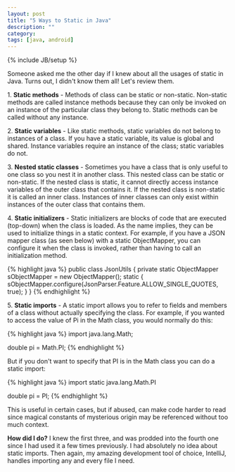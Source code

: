 ```yaml
---
layout: post
title: "5 Ways to Static in Java"
description: ""
category: 
tags: [java, android]
---
```

{% include JB/setup %}

Someone asked me the other day if I knew about all the usages of static in Java. Turns out, I didn't know them all! Let's review them.

1\. **Static methods** - Methods of class can be static or non-static. Non-static methods are called instance methods because they can only be invoked on an instance of the particular class they belong to. Static methods can be called without any instance.

<!--break-->

2\. **Static variables** - Like static methods, static variables do not belong to instances of a class. If you have a static variable, its value is global and shared. Instance variables require an instance of the class; static variables do not. 

3\. **Nested static classes** - Sometimes you have a class that is only useful to one class so you nest it in another class. This nested class can be static or non-static. If the nested class is static, it cannot directly access instance variables of the outer class that contains it. If the nested class is non-static it is called an inner class. Instances of inner classes can only exist within instances of the outer class that contains them. 

4\. **Static initializers** - Static initializers are blocks of code that are executed (top-down) when the class is loaded. As the name implies, they can be used to initialize things in a static context. For example, if you have a JSON mapper class (as seen below) with a static ObjectMapper, you can configure it when the class is invoked, rather than having to call an initialization method. 

{% highlight java %}
public class JsonUtils {
    private static ObjectMapper sObjectMapper = new ObjectMapper();
    static {
        sObjectMapper.configure(JsonParser.Feature.ALLOW_SINGLE_QUOTES, true);
    }
}
{% endhighlight %}

5\. **Static imports** - A static import allows you to refer to fields and members of a class without actually specifying the class. For example, if you wanted to access the value of Pi in the Math class, you would normally do this: 

{% highlight java %}
import java.lang.Math;

double pi = Math.PI;
{% endhighlight %}

But if you don't want to specify that PI is in the Math class you can do a static import:

{% highlight java %}
import static java.lang.Math.PI

double pi = PI;
{% endhighlight %}

This is useful in certain cases, but if abused, can make code harder to read since magical constants of mysterious origin may be referenced without too much context.

**How did I do?** I knew the first three, and was prodded into the fourth one since I had used it a few times previously. I had absolutely no idea about static imports. Then again, my amazing development tool of choice, IntelliJ, handles importing any and every file I need. 
